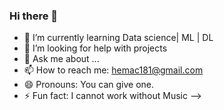 ### Hi there 👋

- 🌱 I’m currently learning Data science| ML | DL
- 🤔 I’m looking for help with projects
- 💬 Ask me about ...
- 📫 How to reach me: hemac181@gmail.com
- 😄 Pronouns: You can give one.
- ⚡ Fun fact: I cannot work without Music
-->

